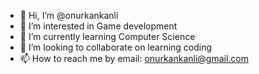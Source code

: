 - 👋 Hi, I’m @onurkankanli
- 👀 I’m interested in Game development
- 🌱 I’m currently learning Computer Science
- 💞️ I’m looking to collaborate on learning coding
- 📫 How to reach me by email: onurkankanli@gmail.com

<!---
onurkankanli/onurkankanli is a ✨ special ✨ repository because its `README.md` (this file) appears on your GitHub profile.
You can click the Preview link to take a look at your changes.
--->
